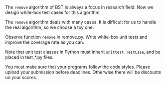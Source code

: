 The <code>remove</code> algorithm of BST is always a focus in research field. Now we design white-box test cases for this algorithm.

The <code>remove</code> algorithm deals with many cases. It is difficult
for us to handle the real algorithm, so we choose a toy one.

Observe function <code>remove</code> in remove.py. Write white-box unit tests and improve the coverage rate as you can.

Note that unit test classes in Python must inherit <code>unittest.TestCase</code>, and be placed in test_*.py files.

You must make sure that your programs follow the code styles. Please upload your submission before deadlines. Otherwise there will be discounts on your scores.  